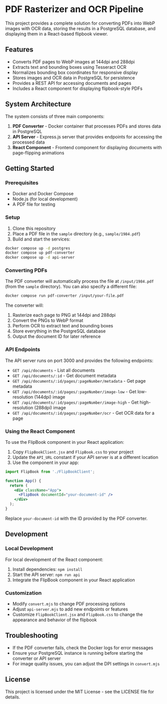 # PDF Rasterizer and OCR Pipeline

This project provides a complete solution for converting PDFs into WebP images with OCR data, storing the results in a PostgreSQL database, and displaying them in a React-based flipbook viewer.

## Features

- Converts PDF pages to WebP images at 144dpi and 288dpi
- Extracts text and bounding boxes using Tesseract OCR
- Normalizes bounding box coordinates for responsive display
- Stores images and OCR data in PostgreSQL for persistence
- Provides a REST API for accessing documents and pages
- Includes a React component for displaying flipbook-style PDFs

## System Architecture

The system consists of three main components:

1. **PDF Converter** - Docker container that processes PDFs and stores data in PostgreSQL
2. **API Server** - Express.js server that provides endpoints for accessing the processed data
3. **React Component** - Frontend component for displaying documents with page-flipping animations

## Getting Started

### Prerequisites

- Docker and Docker Compose
- Node.js (for local development)
- A PDF file for testing

### Setup

1. Clone this repository
2. Place a PDF file in the `sample` directory (e.g., `sample/1984.pdf`)
3. Build and start the services:

```bash
docker compose up -d postgres
docker compose up pdf-converter
docker compose up -d api-server
```

### Converting PDFs

The PDF converter will automatically process the file at `/input/1984.pdf` (from the `sample` directory). You can also specify a different file:

```bash
docker compose run pdf-converter /input/your-file.pdf
```

The converter will:

1. Rasterize each page to PNG at 144dpi and 288dpi
2. Convert the PNGs to WebP format
3. Perform OCR to extract text and bounding boxes
4. Store everything in the PostgreSQL database
5. Output the document ID for later reference

### API Endpoints

The API server runs on port 3000 and provides the following endpoints:

- `GET /api/documents` - List all documents
- `GET /api/documents/:id` - Get document metadata
- `GET /api/documents/:id/pages/:pageNumber/metadata` - Get page metadata
- `GET /api/documents/:id/pages/:pageNumber/image-low` - Get low-resolution (144dpi) image
- `GET /api/documents/:id/pages/:pageNumber/image-high` - Get high-resolution (288dpi) image
- `GET /api/documents/:id/pages/:pageNumber/ocr` - Get OCR data for a page

### Using the React Component

To use the FlipBook component in your React application:

1. Copy `FlipBookClient.jsx` and `FlipBook.css` to your project
2. Update the `API_URL` constant if your API server is at a different location
3. Use the component in your app:

```jsx
import FlipBook from './FlipBookClient';

function App() {
  return (
    <div className="App">
      <FlipBook documentId="your-document-id" />
    </div>
  );
}
```

Replace `your-document-id` with the ID provided by the PDF converter.

## Development

### Local Development

For local development of the React component:

1. Install dependencies: `npm install`
2. Start the API server: `npm run api`
3. Integrate the FlipBook component in your React application

### Customization

- Modify `convert.mjs` to change PDF processing options
- Adjust `api-server.mjs` to add new endpoints or features
- Customize `FlipBookClient.jsx` and `FlipBook.css` to change the appearance and behavior of the flipbook

## Troubleshooting

- If the PDF converter fails, check the Docker logs for error messages
- Ensure your PostgreSQL instance is running before starting the converter or API server
- For image quality issues, you can adjust the DPI settings in `convert.mjs`

## License

This project is licensed under the MIT License - see the LICENSE file for details.
